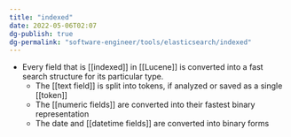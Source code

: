 ```yaml
---
title: "indexed"
date: 2022-05-06T02:07
dg-publish: true
dg-permalink: "software-engineer/tools/elasticsearch/indexed"
---
```

- Every field that is [[indexed]] in [[Lucene]] is converted into a fast search structure for its particular type.
	- The [[text field]] is split into tokens, if analyzed or saved as a single [[token]]
	- The [[numeric fields]] are converted into their fastest binary representation
	- The date and [[datetime fields]] are converted into binary forms